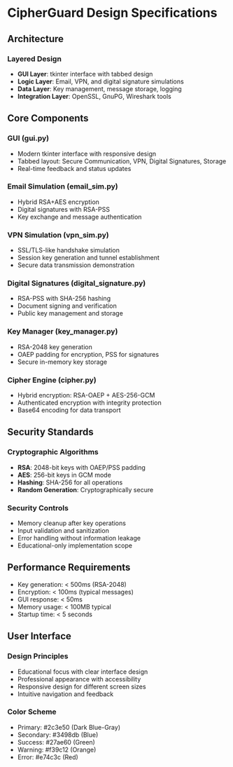 # CipherGuard Design Specifications

## Architecture

### Layered Design
- **GUI Layer**: tkinter interface with tabbed design
- **Logic Layer**: Email, VPN, and digital signature simulations
- **Data Layer**: Key management, message storage, logging
- **Integration Layer**: OpenSSL, GnuPG, Wireshark tools

## Core Components

### GUI (gui.py)
- Modern tkinter interface with responsive design
- Tabbed layout: Secure Communication, VPN, Digital Signatures, Storage
- Real-time feedback and status updates

### Email Simulation (email_sim.py)
- Hybrid RSA+AES encryption
- Digital signatures with RSA-PSS
- Key exchange and message authentication

### VPN Simulation (vpn_sim.py)
- SSL/TLS-like handshake simulation
- Session key generation and tunnel establishment
- Secure data transmission demonstration

### Digital Signatures (digital_signature.py)
- RSA-PSS with SHA-256 hashing
- Document signing and verification
- Public key management and storage

### Key Manager (key_manager.py)
- RSA-2048 key generation
- OAEP padding for encryption, PSS for signatures
- Secure in-memory key storage

### Cipher Engine (cipher.py)
- Hybrid encryption: RSA-OAEP + AES-256-GCM
- Authenticated encryption with integrity protection
- Base64 encoding for data transport

## Security Standards

### Cryptographic Algorithms
- **RSA**: 2048-bit keys with OAEP/PSS padding
- **AES**: 256-bit keys in GCM mode
- **Hashing**: SHA-256 for all operations
- **Random Generation**: Cryptographically secure

### Security Controls
- Memory cleanup after key operations
- Input validation and sanitization
- Error handling without information leakage
- Educational-only implementation scope

## Performance Requirements

- Key generation: < 500ms (RSA-2048)
- Encryption: < 100ms (typical messages)
- GUI response: < 50ms
- Memory usage: < 100MB typical
- Startup time: < 5 seconds

## User Interface

### Design Principles
- Educational focus with clear interface design
- Professional appearance with accessibility
- Responsive design for different screen sizes
- Intuitive navigation and feedback

### Color Scheme
- Primary: #2c3e50 (Dark Blue-Gray)
- Secondary: #3498db (Blue)
- Success: #27ae60 (Green)
- Warning: #f39c12 (Orange)
- Error: #e74c3c (Red)
